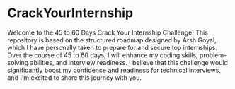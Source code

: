 # CrackYourInternship

Welcome to the 45 to 60 Days Crack Your Internship Challenge! This repository is based on the structured roadmap designed by Arsh Goyal, which I have personally taken to prepare for and secure top internships. Over the course of 45 to 60 days, I will enhance my coding skills, problem-solving abilities, and interview readiness. I believe that this challenge would significantly boost my confidence and readiness for technical interviews, and I'm excited to share this journey with you.
